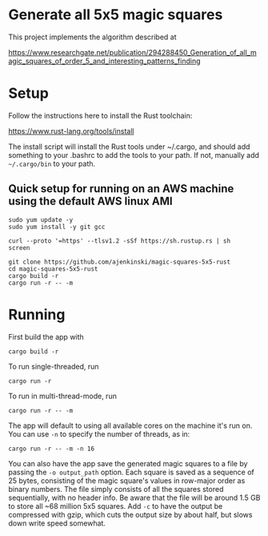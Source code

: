 # Generate all 5x5 magic squares

This project implements the algorithm described at 

https://www.researchgate.net/publication/294288450_Generation_of_all_magic_squares_of_order_5_and_interesting_patterns_finding

# Setup

Follow the instructions here to install the Rust toolchain:

https://www.rust-lang.org/tools/install

The install script will install the Rust tools under ~/.cargo, and should add something to your .bashrc to add
the tools to your path. If not, manually add `~/.cargo/bin` to your path.

## Quick setup for running on an AWS machine using the default AWS linux AMI

```
sudo yum update -y
sudo yum install -y git gcc

curl --proto '=https' --tlsv1.2 -sSf https://sh.rustup.rs | sh
screen

git clone https://github.com/ajenkinski/magic-squares-5x5-rust
cd magic-squares-5x5-rust
cargo build -r
cargo run -r -- -m 
```

# Running

First build the app with 

```
cargo build -r
```

To run single-threaded, run 

```
cargo run -r
```

To run in multi-thread-mode, run

```
cargo run -r -- -m
```

The app will default to using all available cores on the machine it's run on.  You can use `-n` to specify the number of threads, as in:

```
cargo run -r -- -m -n 16
```

You can also have the app save the generated magic squares to a file by passing the `-o output_path` option.  Each square is saved as a sequence of 25 bytes, consisting of the magic square's values in row-major order as binary numbers.  The file simply consists of all the squares stored sequentially, with no header info.  Be aware that the file will be around 1.5 GB to store all ~68 million 5x5 squares.
Add `-c` to have the output be compressed with gzip, which cuts the output size by about half, but slows down write speed somewhat.
